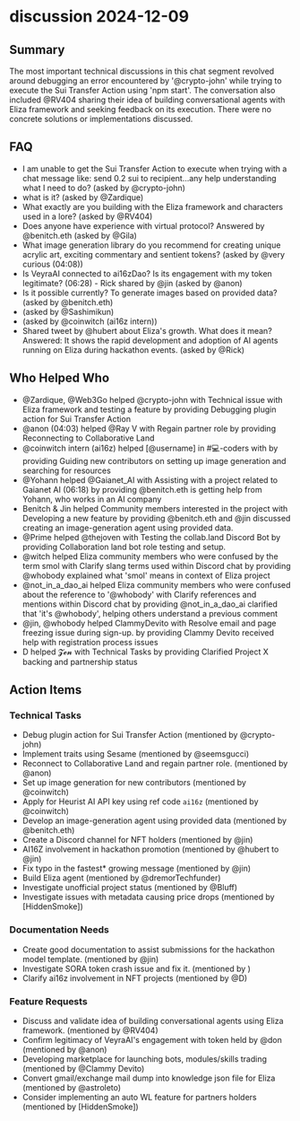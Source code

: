 # discussion 2024-12-09

## Summary

The most important technical discussions in this chat segment revolved around debugging an error encountered by '@crypto-john' while trying to execute the Sui Transfer Action using 'npm start'. The conversation also included @RV404 sharing their idea of building conversational agents with Eliza framework and seeking feedback on its execution. There were no concrete solutions or implementations discussed.

## FAQ

- I am unable to get the Sui Transfer Action to execute when trying with a chat message like: send 0.2 sui to recipient...any help understanding what I need to do? (asked by @crypto-john)
- what is it? (asked by @Zardique)
- What exactly are you building with the Eliza framework and characters used in a lore? (asked by @RV404)
- Does anyone have experience with virtual protocol? Answered by @benitch.eth (asked by @Gila)
- What image generation library do you recommend for creating unique acrylic art, exciting commentary and sentient tokens? (asked by @very curious (04:08))
- Is VeyraAI connected to ai16zDao? Is its engagement with my token legitimate? (06:28) - Rick shared by @jin (asked by @anon)
- Is it possible currently? To generate images based on provided data? (asked by @benitch.eth)
- (asked by @Sashimikun)
- (asked by @coinwitch (ai16z intern))
- Shared tweet by @hubert about Eliza's growth. What does it mean? Answered: It shows the rapid development and adoption of AI agents running on Eliza during hackathon events. (asked by @Rick)

## Who Helped Who

- @Zardique, @Web3Go helped @crypto-john with Technical issue with Eliza framework and testing a feature by providing Debugging plugin action for Sui Transfer Action
- @anon (04:03) helped @Ray V with Regain partner role by providing Reconnecting to Collaborative Land
- @coinwitch intern (ai16z) helped [@username] in #💻-coders with by providing Guiding new contributors on setting up image generation and searching for resources
- @Yohann helped @Gaianet_AI with Assisting with a project related to Gaianet AI (06:18) by providing @benitch.eth is getting help from Yohann, who works in an AI company
- Benitch & Jin helped Community members interested in the project with Developing a new feature by providing @benitch.eth and @jin discussed creating an image-generation agent using provided data.
- @Prime helped @thejoven with Testing the collab.land Discord Bot by providing Collaboration land bot role testing and setup.
- @witch helped Eliza community members who were confused by the term smol with Clarify slang terms used within Discord chat by providing @whobody explained what 'smol' means in context of Eliza project
- @not_in_a_dao_ai helped Eliza community members who were confused about the reference to '@whobody' with Clarify references and mentions within Discord chat by providing @not_in_a_dao_ai clarified that 'it's @whobody', helping others understand a previous comment
- @jin, @whobody helped ClammyDevito with Resolve email and page freezing issue during sign-up. by providing Clammy Devito received help with registration process issues
- D helped 𝓩𝓮𝓷 with Technical Tasks by providing Clarified Project X backing and partnership status

## Action Items

### Technical Tasks

- Debug plugin action for Sui Transfer Action (mentioned by @crypto-john)
- Implement traits using Sesame (mentioned by @seemsgucci)
- Reconnect to Collaborative Land and regain partner role. (mentioned by @anon)
- Set up image generation for new contributors (mentioned by @coinwitch)
- Apply for Heurist AI API key using ref code `ai16z` (mentioned by @coinwitch)
- Develop an image-generation agent using provided data (mentioned by @benitch.eth)
- Create a Discord channel for NFT holders (mentioned by @jin)
- AI16Z involvement in hackathon promotion (mentioned by @hubert to @jin)
- Fix typo in the fastest\* growing message (mentioned by @jin)
- Build Eliza agent (mentioned by @dremorTechfunder)
- Investigate unofficial project status (mentioned by @Bluff)
- Investigate issues with metadata causing price drops (mentioned by [HiddenSmoke])

### Documentation Needs

- Create good documentation to assist submissions for the hackathon model template. (mentioned by @jin)
- Investigate SORA token crash issue and fix it. (mentioned by )
- Clarify ai16z involvement in NFT projects (mentioned by @D)

### Feature Requests

- Discuss and validate idea of building conversational agents using Eliza framework. (mentioned by @RV404)
- Confirm legitimacy of VeyraAI's engagement with token held by @don (mentioned by @anon)
- Developing marketplace for launching bots, modules/skills trading (mentioned by @Clammy Devito)
- Convert gmail/exchange mail dump into knowledge json file for Eliza (mentioned by @astroleto)
- Consider implementing an auto WL feature for partners holders (mentioned by [HiddenSmoke])
